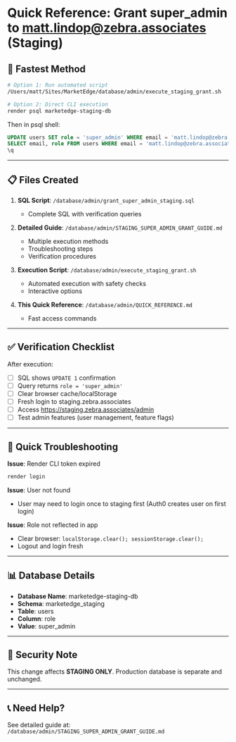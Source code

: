 # Quick Reference: Grant super_admin to matt.lindop@zebra.associates (Staging)

## 🚀 Fastest Method

```bash
# Option 1: Run automated script
/Users/matt/Sites/MarketEdge/database/admin/execute_staging_grant.sh

# Option 2: Direct CLI execution
render psql marketedge-staging-db
```

Then in psql shell:
```sql
UPDATE users SET role = 'super_admin' WHERE email = 'matt.lindop@zebra.associates';
SELECT email, role FROM users WHERE email = 'matt.lindop@zebra.associates';
\q
```

---

## 📋 Files Created

1. **SQL Script**: `/database/admin/grant_super_admin_staging.sql`
   - Complete SQL with verification queries

2. **Detailed Guide**: `/database/admin/STAGING_SUPER_ADMIN_GRANT_GUIDE.md`
   - Multiple execution methods
   - Troubleshooting steps
   - Verification procedures

3. **Execution Script**: `/database/admin/execute_staging_grant.sh`
   - Automated execution with safety checks
   - Interactive options

4. **This Quick Reference**: `/database/admin/QUICK_REFERENCE.md`
   - Fast access commands

---

## ✅ Verification Checklist

After execution:

- [ ] SQL shows `UPDATE 1` confirmation
- [ ] Query returns `role = 'super_admin'`
- [ ] Clear browser cache/localStorage
- [ ] Fresh login to staging.zebra.associates
- [ ] Access https://staging.zebra.associates/admin
- [ ] Test admin features (user management, feature flags)

---

## 🔧 Quick Troubleshooting

**Issue**: Render CLI token expired
```bash
render login
```

**Issue**: User not found
- User may need to login once to staging first (Auth0 creates user on first login)

**Issue**: Role not reflected in app
- Clear browser: `localStorage.clear(); sessionStorage.clear();`
- Logout and login fresh

---

## 📊 Database Details

- **Database Name**: marketedge-staging-db
- **Schema**: marketedge_staging
- **Table**: users
- **Column**: role
- **Value**: super_admin

---

## 🔐 Security Note

This change affects **STAGING ONLY**. Production database is separate and unchanged.

---

## 📞 Need Help?

See detailed guide at: `/database/admin/STAGING_SUPER_ADMIN_GRANT_GUIDE.md`
